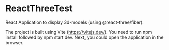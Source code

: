 # ReactThreeTest
React Application to display 3d-models (using @react-three/fiber).

The project is built using Vite (https://vitejs.dev/).
You need to run npm install followed by npm start dev. Next, you could open the application in the browser.
